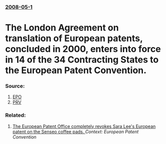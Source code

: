 ### [2008-05-1](/news/2008/05/1/index.md)

#  The London Agreement on translation of European patents, concluded in 2000, enters into force in 14 of the 34 Contracting States to the European Patent Convention. 




### Source:

1. [EPO](http://www.epo.org/patents/law/legal-texts/london-agreement/status.html)
2. [PRV](http://www.prv.se/In-English/News/The-London-Agreement-has-entered-into-force/)

### Related:

1. [ The European Patent Office completely revokes Sara Lee's European patent on the Senseo coffee pads. ](/news/2006/08/30/the-european-patent-office-completely-revokes-sara-leeas-european-patent-on-the-senseo-coffee-pads.md) _Context: European Patent Convention_
